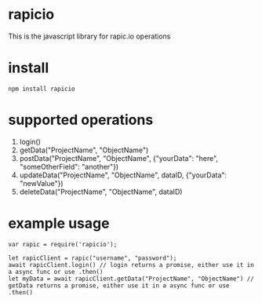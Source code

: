 # rapicio
This is the javascript library for rapic.io operations

# install
`npm install rapicio`

# supported operations
1) login()
2) getData("ProjectName", "ObjectName")
3) postData("ProjectName", "ObjectName", {"yourData": "here", "someOtherField": "another"})
4) updateData("ProjectName", "ObjectName", dataID, {"yourData": "newValue"})
5) deleteData("ProjectName", "ObjectName", dataID)

# example usage
```
var rapic = require('rapicio');

let rapicClient = rapic("username", "password");
await rapicClient.login() // login returns a promise, either use it in a async func or use .then()
let myData = await rapicClient.getData("ProjectName", "ObjectName") // getData returns a promise, either use it in a async func or use .then()
```
